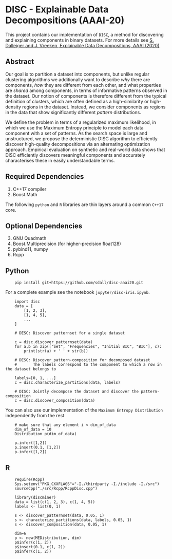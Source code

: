 # DISC - Explainable Data Decompositions (AAAI-20)

This project contains our implementation of `DISC`, a method for discovering and explaining components in binary datasets. For more details see [S. Dalleiger and J. Vreeken, Explainable Data Decompositions, AAAI (2020)](http://eda.mmci.uni-saarland.de/prj/disc/)


## Abstract

Our goal is to partition a dataset into components, but unlike regular clustering algorithms we additionally want to describe _why_ there are components, _how_ they are different from each other, and what properties are _shared_ among components, in terms of informative patterns observed in the dataset.
Our notion of components is therefore different from the typical definition of clusters, which are often defined as a high-similarity or high-density regions in the dataset. Instead, we consider components as regions in the data that show significantly different _pattern_ distributions. 

We define the problem in terms of a regularized maximum likelihood, in which we use the Maximum Entropy principle to model each data component with a set of patterns. As the search space is large and unstructured, we propose the deterministic DISC algorithm to efficiently discover high-quality decompositions via an alternating optimization approach. Empirical evaluation on synthetic and real-world data shows that DISC efficiently discovers meaningful components and accurately characterises these in easily understandable terms. 

## Required Dependencies

1. C++17 compiler
2. Boost.Math

The following ```python``` and ```R``` libraries are thin layers around a common ```C++17``` core. 

## Optional Dependencies

3. GNU Quadmath
4. Boost.Multiprecision (for higher-precision float128)
5. pybind11, numpy
6. Rcpp

## Python

```{sh}
    pip install git+https://github.com/sdall/disc-aaai20.git
```

For a complete example see the notebook ```jupyter/disc-iris.ipynb```.

```{python}
    import disc
    data = [
        [1, 2, 3], 
        [1, 4, 5], 
        ...
    ]

    # DESC: Discover patternset for a single dataset

    c = disc.discover_patternset(data)
    for a,b in zip(["Set", "Frequencies", "Initial BIC", "BIC"], c):
        print(str(a) + ' ' + str(b))

    # DESC: Discover pattern-composition for decomposed dataset
    #       The labels correspond to the component to which a row in the dataset belongs to 

    labels=[0, 1, ...]
    c = disc.characterize_partitions(data, labels)

    # DISC: Jointly decompose the dataset and discover the pattern-composition
    c = disc.discover_composition(data)
```

You can also use our implementation of the ```Maximum Entropy Distribution``` independently from the rest

```{python}
    # make sure that any element i < dim_of_data
    dim_of_data = 10
    Distribution p(dim_of_data)

    p.infer([1,2])
    p.insert(0.1, [1,2])
    p.infer([1,2])
```

## R

```{R}
    require(Rcpp)
    Sys.setenv("PKG_CXXFLAGS"="-I./thirdparty -I./include -I./src")
    sourceCpp("./src/Rcpp/RcppDisc.cpp")
```

```{R}
    library(discminer)
    data = list(c(1, 2, 3), c(1, 4, 5))
    labels <- list(0, 1)

    s <- discover_patternset(data, 0.05, 1)
    s <- characterize_partitions(data, labels, 0.05, 1)
    s <- discover_composition(data, 0.05, 1)

    dim=6
    p <- new(MEDistribution, dim)
    p$infer(c(1, 2))
    p$insert(0.1, c(1, 2))
    p$infer(c(1, 2))
```
